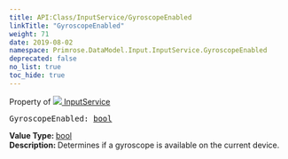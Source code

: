 ```yaml
---
title: API:Class/InputService/GyroscopeEnabled
linkTitle: "GyroscopeEnabled"
weight: 71
date: 2019-08-02
namespace: Primrose.DataModel.Input.InputService.GyroscopeEnabled
deprecated: false
no_list: true
toc_hide: true
---
```

Property of <a href="/docs/api-reference/Class/InputService"><img src="/icons/silk/controller.png"/>&nbsp;InputService</a>
<pre class="method-declaration">
GyroscopeEnabled: <a class="type" href="/docs/api-reference/System/Primitives#boolean">bool</a></pre>
<b>Value Type: </b>
<a class="type" href="/docs/api-reference/System/Primitives#boolean">bool</a>
<br/>
<b>Description: </b>
Determines if a gyroscope is available on the current device.

